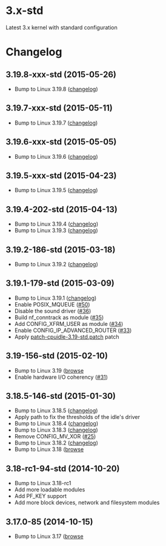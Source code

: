 # 3.x-std

Latest 3.x kernel with standard configuration

# Changelog

## 3.19.8-xxx-std (2015-05-26)

* Bump to Linux 3.19.8 ([changelog](https://kernel.org/pub/linux/kernel/v3.x/ChangeLog-3.19.8))

## 3.19.7-xxx-std (2015-05-11)

* Bump to Linux 3.19.7 ([changelog](https://kernel.org/pub/linux/kernel/v3.x/ChangeLog-3.19.7))

## 3.19.6-xxx-std (2015-05-05)

* Bump to Linux 3.19.6 ([changelog](https://kernel.org/pub/linux/kernel/v3.x/ChangeLog-3.19.6))

## 3.19.5-xxx-std (2015-04-23)

* Bump to Linux 3.19.5 ([changelog](https://kernel.org/pub/linux/kernel/v3.x/ChangeLog-3.19.5))

## 3.19.4-202-std (2015-04-13)

* Bump to Linux 3.19.4 ([changelog](https://kernel.org/pub/linux/kernel/v3.x/ChangeLog-3.19.4))
* Bump to Linux 3.19.3 ([changelog](https://kernel.org/pub/linux/kernel/v3.x/ChangeLog-3.19.3))


## 3.19.2-186-std (2015-03-18)

* Bump to Linux 3.19.2 ([changelog](https://kernel.org/pub/linux/kernel/v3.x/ChangeLog-3.19.2))


## 3.19.1-179-std (2015-03-09)

* Bump to Linux 3.19.1 ([changelog](https://kernel.org/pub/linux/kernel/v3.x/ChangeLog-3.19.1))
* Enable POSIX_MQUEUE ([#50](https://github.com/scaleway/kernel-tools/issues/50))
* Disable the sound driver ([#36](https://github.com/scaleway/kernel-tools/issues/36))
* Build nf_conntrack as module ([#35](https://github.com/scaleway/kernel-tools/issues/35))
* Add CONFIG_XFRM_USER as module ([#34](https://github.com/scaleway/kernel-tools/issues/34))
* Enable CONFIG_IP_ADVANCED_ROUTER ([#33](https://github.com/scaleway/kernel-tools/issues/33))
* Apply [patch-cpuidle-3.19-std.patch](https://github.com/scaleway/kernel-tools/blob/3.19.1-179-std/patches/patch-cpuidle-3.19-std.patch) patch


## 3.19-156-std (2015-02-10)

* Bump to Linux 3.19 ([browse](https://git.kernel.org/cgit/linux/kernel/git/torvalds/linux.git/log/?id=refs/tags/v3.19)
* Enable hardware I/O coherency ([#31](https://github.com/scaleway/kernel-tools/issues/31))


## 3.18.5-146-std (2015-01-30)

* Bump to Linux 3.18.5 ([changelog](https://kernel.org/pub/linux/kernel/v3.x/ChangeLog-3.18.5))
* Apply path to fix the thresholds of the idle's driver
* Bump to Linux 3.18.4 ([changelog](https://kernel.org/pub/linux/kernel/v3.x/ChangeLog-3.18.4))
* Bump to Linux 3.18.3 ([changelog](https://kernel.org/pub/linux/kernel/v3.x/ChangeLog-3.18.3))
* Remove CONFIG_MV_XOR ([#25](https://github.com/scaleway/kernel-tools/issues/25))
* Bump to Linux 3.18.2 ([changelog](https://kernel.org/pub/linux/kernel/v3.x/ChangeLog-3.18.2))
* Bump to Linux 3.18 ([browse](https://git.kernel.org/cgit/linux/kernel/git/torvalds/linux.git/log/?id=refs/tags/v3.18)


## 3.18-rc1-94-std (2014-10-20)

* Bump to Linux 3.18-rc1
* Add more loadable modules
* Add PF_KEY support
* Add more block devices, network and filesystem modules


## 3.17.0-85 (2014-10-15)

* Bump to Linux 3.17 ([browse](https://git.kernel.org/cgit/linux/kernel/git/torvalds/linux.git/log/?id=refs/tags/v3.17)
